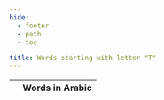 ```yaml
---
hide:
  - footer
  - path
  - toc

title: Words starting with letter "T"
---
```


|  | Words in Arabic |
| ---- | ---- |